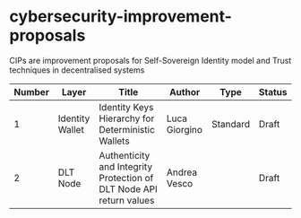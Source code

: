 # cybersecurity-improvement-proposals

CIPs are improvement proposals for Self-Sovereign Identity model and Trust techniques in decentralised systems

| **Number** | **Layer** | **Title** | **Author** | **Type** | **Status** |
|------------|-----------|-----------|------------|----------|------------|
| 1 | Identity Wallet | Identity Keys Hierarchy for Deterministic Wallets | Luca Giorgino | Standard | Draft |
| 2 | DLT Node | Authenticity and Integrity Protection of DLT Node API return values | Andrea Vesco | | Draft |
           


